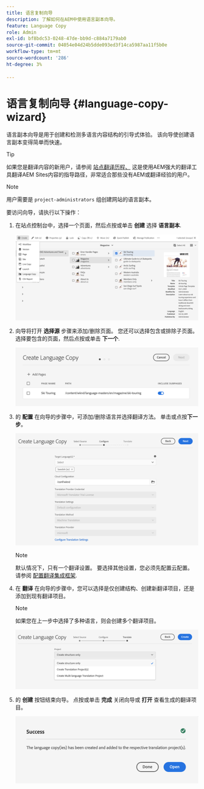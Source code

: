 ```yaml
---
title: 语言复制向导
description: 了解如何在AEM中使用语言副本向导。
feature: Language Copy
role: Admin
exl-id: bf8bdc53-0248-47de-bb9d-c884a7179ab0
source-git-commit: 04054e04d24b5dde093ed3f14ca5987aa11f5b0e
workflow-type: tm+mt
source-wordcount: '286'
ht-degree: 3%

---
```


# 语言复制向导 {#language-copy-wizard}

语言副本向导是用于创建和检测多语言内容结构的引导式体验。 该向导使创建语言副本变得简单而快速。

>[!TIP]
>
>如果您是翻译内容的新用户，请参阅 [站点翻译历程、](/help/journey-sites/translation/overview.md) 这是使用AEM强大的翻译工具翻译AEM Sites内容的指导路径，非常适合那些没有AEM或翻译经验的用户。

>[!NOTE]
>
>用户需要是 `project-administrators` 组创建网站的语言副本。

要访问向导，请执行以下操作：

1. 在站点控制台中，选择一个页面，然后点按或单击 **创建** 选择 **语言副本**.

   ![从向导创建语言副本](../assets/language-copy-wizard.png)

1. 向导将打开 **选择源** 步骤来添加/删除页面。 您还可以选择包含或排除子页面。 选择要包含的页面，然后点按或单击 **下一个**.

   ![使用向导添加页面](../assets/language-copy-wizard-add-pages.png)

1. 的 **配置** 在向导的步骤中，可添加/删除语言并选择翻译方法。 单击或点按&#x200B;**下一步**。

   ![配置向导步骤](../assets/language-copy-wizard-configure.png)

   >[!NOTE]
   >
   >默认情况下，只有一个翻译设置。 要选择其他设置，您必须先配置云配置。 请参阅 [配置翻译集成框架](integration-framework.md).

1. 在 **翻译** 在向导的步骤中，您可以选择是仅创建结构、创建新翻译项目，还是添加到现有翻译项目。

   >[!NOTE]
   >
   >如果您在上一步中选择了多种语言，则会创建多个翻译项目。

   ![向导的翻译步骤](../assets/language-copy-wizard-translate.png)

1. 的 **创建** 按钮结束向导。 点按或单击 **完成** 关闭向导或 **打开** 查看生成的翻译项目。

   ![结束向导](../assets/language-copy-wizard-done.png)
